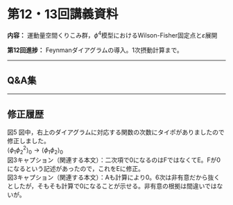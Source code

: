 # 第12・13回講義資料

**内容：** 運動量空間くりこみ群，$\phi^4$模型におけるWilson-Fisher固定点と$\varepsilon$展開

**第12回進捗：** Feynmanダイアグラムの導入。1次摂動計算まで。　　

---

## Q&A集



---

## 修正履歴

図5 図中，右上のダイアグラムに対応する関数の次数にタイポがありましたので修正しました。  <br>
$\langle \phi_1 \phi_2^2 \rangle_0 \to \langle \phi_1 \phi_2 \rangle_0$    <br>
図3キャプション（関連する本文）：二次項で0になるのはFではなくてE。Fが0になるという記述があったので，これをEに修正。<br>
図3キャプション（関連する本文）：Aも計算により0。6次は非有意だから抜くとしたが，そもそも計算で0になることが示せる。非有意の根拠は間違いではないが。
